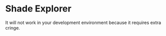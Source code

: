# Shade Explorer
It will not work in your development environment because it requires extra cringe.
